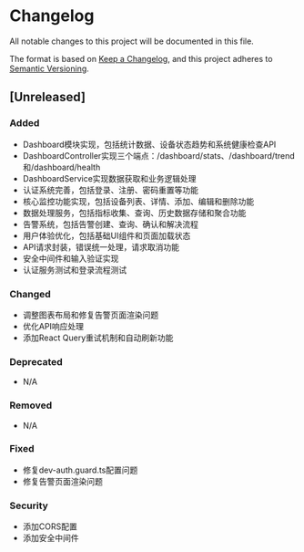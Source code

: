 # Changelog

All notable changes to this project will be documented in this file.

The format is based on [Keep a Changelog](https://keepachangelog.com/en/1.0.0/),
and this project adheres to [Semantic Versioning](https://semver.org/spec/v2.0.0.html).

## [Unreleased]

### Added
- Dashboard模块实现，包括统计数据、设备状态趋势和系统健康检查API
- DashboardController实现三个端点：/dashboard/stats、/dashboard/trend和/dashboard/health
- DashboardService实现数据获取和业务逻辑处理
- 认证系统完善，包括登录、注册、密码重置等功能
- 核心监控功能实现，包括设备列表、详情、添加、编辑和删除功能
- 数据处理服务，包括指标收集、查询、历史数据存储和聚合功能
- 告警系统，包括告警创建、查询、确认和解决流程
- 用户体验优化，包括基础UI组件和页面加载状态
- API请求封装，错误统一处理，请求取消功能
- 安全中间件和输入验证实现
- 认证服务测试和登录流程测试

### Changed
- 调整图表布局和修复告警页面渲染问题
- 优化API响应处理
- 添加React Query重试机制和自动刷新功能

### Deprecated
- N/A

### Removed
- N/A

### Fixed
- 修复dev-auth.guard.ts配置问题
- 修复告警页面渲染问题

### Security
- 添加CORS配置
- 添加安全中间件